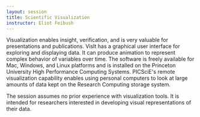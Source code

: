 ```yaml
---
layout: session
title: Scientific Visualization
instructor: Eliot Feibush
---
```



Visualization enables insight, verification, and is very valuable for presentations and publications. VisIt has a graphical user interface for exploring and displaying data. It can produce animation to represent complex behavior of variables over time. The software is freely available for Mac, Windows, and Linux platforms and is installed on the Princeton University High Performance Computing Systems. PICSciE's remote visualization capability enables using personal computers to look at large amounts of data kept on the Research Computing storage system.

The session assumes no prior experience with visualization tools. It is intended for researchers interested in developing visual representations of their data.

